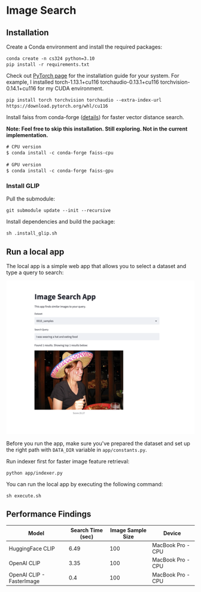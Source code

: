 # Image Search
## Installation
Create a Conda environment and install the required packages:
```
conda create -n cs324 python=3.10
pip install -r requirements.txt
```

Check out [PyTorch page](https://pytorch.org/get-started/locally/) for the installation guide for your system.
For example, I installed torch-1.13.1+cu116 torchaudio-0.13.1+cu116 torchvision-0.14.1+cu116 for my CUDA environment.
```
pip install torch torchvision torchaudio --extra-index-url https://download.pytorch.org/whl/cu116
```

Install faiss from conda-forge ([details](https://github.com/facebookresearch/faiss/blob/main/INSTALL.md#installing-from-conda-forge)) for faster vector distance search.

**Note: Feel free to skip this installation. Still exploring. Not in the current implementation.**

```
# CPU version
$ conda install -c conda-forge faiss-cpu

# GPU version
$ conda install -c conda-forge faiss-gpu
```

### Install GLIP
Pull the submodule:
```
git submodule update --init --recursive
```

Install dependencies and build the package:
```
sh .install_glip.sh
```

## Run a local app
The local app is a simple web app that allows you to select a dataset and type a query to search:

![Local app](resources/app_screenshot.png)

Before you run the app, make sure you've prepared the dataset and set up the right path with `DATA_DIR` variable in `app/constants.py`.

Run indexer first for faster image feature retrieval:
```
python app/indexer.py
```

You can run the local app by executing the following command:
```
sh execute.sh
```


## Performance Findings


| Model                     | Search Time (sec) | Image Sample Size | Device            |
| ------------------------- | ----------------- | ----------------- | ----------------- |
| HuggingFace CLIP          | 6.49              | 100               | MacBook Pro - CPU |
| OpenAI CLIP               | 3.35              | 100               | MacBook Pro - CPU |
| OpenAI CLIP - FasterImage | 0.4               | 100               | MacBook Pro - CPU |
